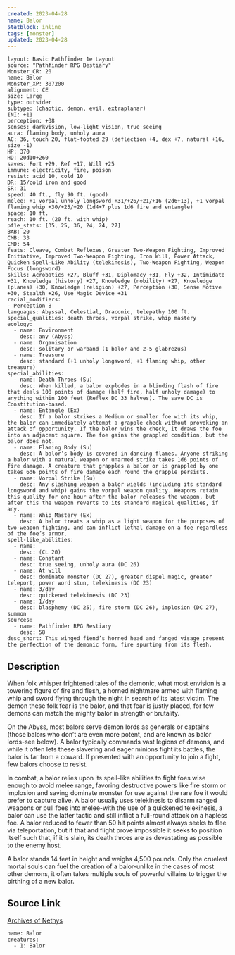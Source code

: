 ```yaml
---
created: 2023-04-28
name: Balor
statblock: inline
tags: [monster]
updated: 2023-04-28
---
```

```statblock
layout: Basic Pathfinder 1e Layout
source: "Pathfinder RPG Bestiary"
Monster_CR: 20
name: Balor
Monster_XP: 307200
alignment: CE
size: Large
type: outsider
subtype: (chaotic, demon, evil, extraplanar)
INI: +11
perception: +38
senses: darkvision, low-light vision, true seeing
aura: flaming body, unholy aura
AC: 36, touch 20, flat-footed 29 (deflection +4, dex +7, natural +16, size -1)
HP: 370
HD: 20d10+260
saves: Fort +29, Ref +17, Will +25
immune: electricity, fire, poison
resist: acid 10, cold 10
DR: 15/cold iron and good
SR: 31
speed: 40 ft., fly 90 ft. (good)
melee: +1 vorpal unholy longsword +31/+26/+21/+16 (2d6+13), +1 vorpal flaming whip +30/+25/+20 (1d4+7 plus 1d6 fire and entangle)
space: 10 ft.
reach: 10 ft. (20 ft. with whip)
pf1e_stats: [35, 25, 36, 24, 24, 27]
BAB: 20
CMB: 33
CMD: 54
feats: Cleave, Combat Reflexes, Greater Two-Weapon Fighting, Improved Initiative, Improved Two-Weapon Fighting, Iron Will, Power Attack, Quicken Spell-Like Ability (telekinesis), Two-Weapon Fighting, Weapon Focus (longsword)
skills: Acrobatics +27, Bluff +31, Diplomacy +31, Fly +32, Intimidate +31, Knowledge (history) +27, Knowledge (nobility) +27, Knowledge (planes) +30, Knowledge (religion) +27, Perception +38, Sense Motive +30, Stealth +26, Use Magic Device +31
racial_modifiers:
- Perception 8
languages: Abyssal, Celestial, Draconic, telepathy 100 ft.
special_qualities: death throes, vorpal strike, whip mastery
ecology:
  - name: Environment
    desc: any (Abyss)
  - name: Organisation
    desc: solitary or warband (1 balor and 2-5 glabrezus)
  - name: Treasure
    desc: standard (+1 unholy longsword, +1 flaming whip, other treasure)
special_abilities:
  - name: Death Throes (Su)
    desc: When killed, a balor explodes in a blinding flash of fire that deals 100 points of damage (half fire, half unholy damage) to anything within 100 feet (Reflex DC 33 halves). The save DC is Constitution-based.
  - name: Entangle (Ex)
    desc: If a balor strikes a Medium or smaller foe with its whip, the balor can immediately attempt a grapple check without provoking an attack of opportunity. If the balor wins the check, it draws the foe into an adjacent square. The foe gains the grappled condition, but the balor does not.
  - name: Flaming Body (Su)
    desc: A balor’s body is covered in dancing flames. Anyone striking a balor with a natural weapon or unarmed strike takes 1d6 points of fire damage. A creature that grapples a balor or is grappled by one takes 6d6 points of fire damage each round the grapple persists.
  - name: Vorpal Strike (Su)
    desc: Any slashing weapon a balor wields (including its standard longsword and whip) gains the vorpal weapon quality. Weapons retain this quality for one hour after the balor releases the weapon, but after this the weapon reverts to its standard magical qualities, if any.
  - name: Whip Mastery (Ex)
    desc: A balor treats a whip as a light weapon for the purposes of two-weapon fighting, and can inflict lethal damage on a foe regardless of the foe’s armor.
spell-like_abilities:
  - name:
    desc: (CL 20)
  - name: Constant
    desc: true seeing, unholy aura (DC 26)
  - name: At will
    desc: dominate monster (DC 27), greater dispel magic, greater teleport, power word stun, telekinesis (DC 23)
  - name: 3/day
    desc: quickened telekinesis (DC 23)
  - name: 1/day
    desc: blasphemy (DC 25), fire storm (DC 26), implosion (DC 27), summon
sources:
  - name: Pathfinder RPG Bestiary
    desc: 58
desc_short: This winged fiend’s horned head and fanged visage present the perfection of the demonic form, fire spurting from its flesh.
```
## Description
When folk whisper frightened tales of the demonic, what most envision is a towering figure of fire and flesh, a horned nightmare armed with flaming whip and sword flying through the night in search of its latest victim. The demon these folk fear is the balor, and that fear is justly placed, for few demons can match the mighty balor in strength or brutality.

On the Abyss, most balors serve demon lords as generals or captains (those balors who don’t are even more potent, and are known as balor lords-see below). A balor typically commands vast legions of demons, and while it often lets these slavering and eager minions fight its battles, the balor is far from a coward. If presented with an opportunity to join a fight, few balors choose to resist.

In combat, a balor relies upon its spell-like abilities to fight foes wise enough to avoid melee range, favoring destructive powers like fire storm or implosion and saving dominate monster for use against the rare foe it would prefer to capture alive. A balor usually uses telekinesis to disarm ranged weapons or pull foes into melee-with the use of a quickened telekinesis, a balor can use the latter tactic and still inflict a full-round attack on a hapless foe. A balor reduced to fewer than 50 hit points almost always seeks to flee via teleportation, but if that and flight prove impossible it seeks to position itself such that, if it is slain, its death throes are as devastating as possible to the enemy host.

A balor stands 14 feet in height and weighs 4,500 pounds. Only the cruelest mortal souls can fuel the creation of a balor-unlike in the cases of most other demons, it often takes multiple souls of powerful villains to trigger the birthing of a new balor.
## Source Link
[Archives of Nethys](https://aonprd.com/MonsterDisplay.aspx?ItemName=Balor)
```encounter-table
name: Balor
creatures:
  - 1: Balor
```
